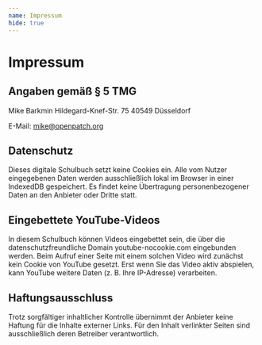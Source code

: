 ```yaml
---
name: Impressum
hide: true
---
```


# Impressum

## Angaben gemäß § 5 TMG

Mike Barkmin
Hildegard-Knef-Str. 75
40549 Düsseldorf

E-Mail: mike@openpatch.org

## Datenschutz

Dieses digitale Schulbuch setzt keine Cookies ein. Alle vom Nutzer eingegebenen
Daten werden ausschließlich lokal im Browser in einer IndexedDB gespeichert. Es
findet keine Übertragung personenbezogener Daten an den Anbieter oder Dritte
statt.

## Eingebettete YouTube-Videos

In diesem Schulbuch können Videos eingebettet sein, die über die
datenschutzfreundliche Domain youtube-nocookie.com eingebunden werden. Beim
Aufruf einer Seite mit einem solchen Video wird zunächst kein Cookie von
YouTube gesetzt. Erst wenn Sie das Video aktiv abspielen, kann YouTube weitere
Daten (z. B. Ihre IP-Adresse) verarbeiten.

## Haftungsausschluss

Trotz sorgfältiger inhaltlicher Kontrolle übernimmt der Anbieter keine Haftung
für die Inhalte externer Links. Für den Inhalt verlinkter Seiten sind
ausschließlich deren Betreiber verantwortlich.
